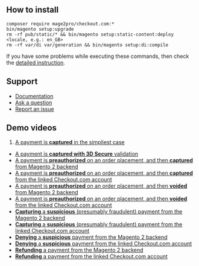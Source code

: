 ## How to install
```
composer require mage2pro/checkout.com:*
bin/magento setup:upgrade
rm -rf pub/static/* && bin/magento setup:static-content:deploy <locale, e.g.: en_GB>
rm -rf var/di var/generation && bin/magento setup:di:compile
```
If you have some problems while executing these commands, then check the [detailed instruction](https://mage2.pro/t/263).

## Support
- [Documentation](https://mage2.pro/c/extensions/checkout-com)
- [Ask a question](https://mage2.pro/c/extensions/checkout-com)
- [Report an issue](https://github.com/mage2pro/checkout.com/issues)

## Demo videos

1. [A payment is **captured**  in the simpliest case](https://www.youtube.com/watch?v=63dyHw_u4wI)
- [A payment is **captured with 3D Secure** validation](https://www.youtube.com/watch?v=P0NFkaXuXtU)
- [A payment is **preauthorized** on an order placement, and then **captured** from Magento 2 backend](https://www.youtube.com/watch?v=iUC7CMhyHiM)
- [A payment is **preauthorized** on an order placement, and then **captured** from the linked Checkout.com account](https://www.youtube.com/watch?v=13mH3zIx86A)
- [A payment is **preauthorized** on an order placement, and then **voided** from Magento 2 backend](https://www.youtube.com/watch?v=rADpHE8XyY0)
- [A payment is **preauthorized** on an order placement, and then **voided** from the linked Checkout.com account](https://www.youtube.com/watch?v=QArgVj4g-Sc)
- [**Capturing** a **suspicious** (presumably fraudulent) payment from the Magento 2 backend](https://www.youtube.com/watch?v=t1NDr3eoS4g)
- [**Capturing** a **suspicious** (presumably fraudulent) payment from the linked Checkout.com account](https://www.youtube.com/watch?v=tfAvP19_6WM)
- [**Denying** a **suspicious** payment from the Magento 2 backend](https://www.youtube.com/watch?v=7odT-fqby8o)
- [**Denying** a **suspicious** payment from the linked Checkout.com account](https://www.youtube.com/watch?v=nwWiJ_8kjFM)
- [**Refunding** a payment from the Magento 2 backend](https://www.youtube.com/watch?v=JmDB2_cXx1U)
- [**Refunding** a payment from the linked Checkout.com account](https://www.youtube.com/watch?v=nqDdcC2D3GU)

